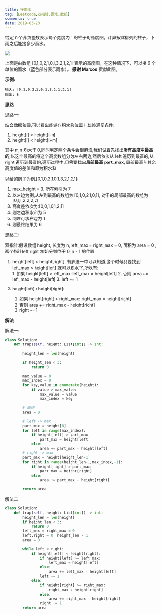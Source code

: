 ```yaml
---
title: 接雨水
tag: [Leetcode,双指针,困难,数组]
comments: true
date: 2019-03-20
---
```





给定 n 个非负整数表示每个宽度为 1 的柱子的高度图，计算按此排列的柱子，下雨之后能接多少雨水。

![](http://ww1.sinaimg.cn/large/006wYWbGly1g19h6pmm6lj30bg04jaa1.jpg)

上面是由数组 [0,1,0,2,1,0,1,3,2,1,2,1] 表示的高度图，在这种情况下，可以接 6 个单位的雨水（蓝色部分表示雨水）。
**感谢 Marcos** 贡献此图。


**示例:**

```
输入: [0,1,0,2,1,0,1,3,2,1,2,1]
输出: 6
```


**思路**

思路一:

结合数据和图,可以看出能够存积水的位置 i ,始终满足条件:
1.  height[i] < height[i-n]
2.  height[i] < height[i+m]

其中 m,n 均大于 0,同时判定两个条件会很麻烦,我们试着先找出**所有高度中最高的**,以这个最高的将这个高度数组分为左右两边,然后依次从 left 遍历到最高的,从 right 遍历到最高的,遍历过程中,只需要找出**局部最高 part_max**,
局部最高与其余高度值的差值和即为积水和

以给的例子为例,[0,1,0,2,1,0,1,3,2,1,2,1]:

1. max_height = 3. 所在索引为 7
2. 以左边为例,从左到最高的数组为 [0,1,0,2,1,0,1], 对于的局部最高的数组为 [0,1,1,2,2,2,2]
3. 高度差依次为:[0,0,1,0,1,2,1]
4. 则左边积水和为 5
5. 同理可求右边为 1
6. 则最终结果为 6

思路二:

双指针:假设数组 height, 长度为 n, left_max = right_max = 0, 面积为 area = 0 ,两个指针left,right 初始分别位于 0, n - 1 的位置

1.  height[left]  < height[right], 有解法一中可以知道,这个时候只要找到 left_max > height[left] 就可以积水了,所以有:     
                1.  如果 height[left] > left_max: left_max = height[left]
                2.  否则 area += left_max - height[left]
                3.  left += 1
            
 2.  height[left] >height[right]:
     1.  如果 height[right] > right_max: right_max = height[right]
     2.  否则 area += right_max - height[right]
     3.  right -= 1

**解法**

解法一:

```python
class Solution:
    def trap(self, height: List[int]) -> int:
        
        height_len = len(height)
        
        if height_len < 3:
            return 0
        
        max_value = 0
        max_index = 0
        for key,value in enumerate(height):
            if value > max_value:
                max_value = value
                max_index = key
        
        # 面积      
        area = 0
  
        # left -> max
        part_max = height[0]
        for left in range(max_index):
            if height[left] > part_max:
                part_max = height[left]
            else:
                area += part_max - height[left]
        # right -> max
        part_max = height[height_len-1]
        for right in range(height_len-1,max_index,-1):
            if height[right] > part_max:
                part_max = height[right]
            else:
                area += part_max - height[right]
        
        return area        
```


解法二

```python
class Solution:
    def trap(self, height: List[int]) -> int:
        height_len = len(height)
        if height_len < 3:
            return 0
        left_max = right_max = 0
        left,right = 0, height_len - 1
        area = 0
        
        while left < right:
            if height[left] < height[right]:
                if height[left] >= left_max:
                    left_max = height[left]
                else:
                    area += left_max - height[left]
                left += 1
            else:
                if height[right] >= right_max:
                    right_max = height[right]
                else:
                    area += right_max - height[right]
                right -= 1
        return area
```
